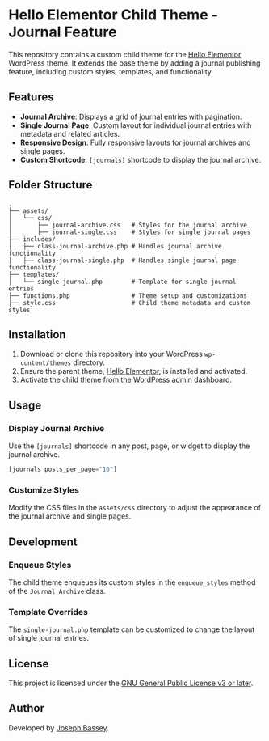 # Hello Elementor Child Theme - Journal Feature

This repository contains a custom child theme for the [Hello Elementor](https://wordpress.org/themes/hello-elementor/) WordPress theme. It extends the base theme by adding a journal publishing feature, including custom styles, templates, and functionality.

## Features

- **Journal Archive**: Displays a grid of journal entries with pagination.
- **Single Journal Page**: Custom layout for individual journal entries with metadata and related articles.
- **Responsive Design**: Fully responsive layouts for journal archives and single pages.
- **Custom Shortcode**: `[journals]` shortcode to display the journal archive.

## Folder Structure

```
.
├── assets/
│   └── css/
│       ├── journal-archive.css   # Styles for the journal archive
│       ├── journal-single.css    # Styles for single journal pages
├── includes/
│   ├── class-journal-archive.php # Handles journal archive functionality
│   ├── class-journal-single.php  # Handles single journal page functionality
├── templates/
│   └── single-journal.php        # Template for single journal entries
├── functions.php                 # Theme setup and customizations
├── style.css                     # Child theme metadata and custom styles
```

## Installation

1. Download or clone this repository into your WordPress `wp-content/themes` directory.
2. Ensure the parent theme, [Hello Elementor](https://wordpress.org/themes/hello-elementor/), is installed and activated.
3. Activate the child theme from the WordPress admin dashboard.

## Usage

### Display Journal Archive
Use the `[journals]` shortcode in any post, page, or widget to display the journal archive.

```php
[journals posts_per_page="10"]
```

### Customize Styles
Modify the CSS files in the `assets/css` directory to adjust the appearance of the journal archive and single pages.

## Development

### Enqueue Styles
The child theme enqueues its custom styles in the `enqueue_styles` method of the `Journal_Archive` class.

### Template Overrides
The `single-journal.php` template can be customized to change the layout of single journal entries.

## License

This project is licensed under the [GNU General Public License v3 or later](https://www.gnu.org/licenses/gpl-3.0.html).

## Author

Developed by [Joseph Bassey](https://github.com/Josef-code).
```
